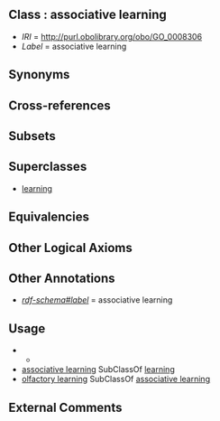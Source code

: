 
## Class : associative learning

 * *IRI* = http://purl.obolibrary.org/obo/GO_0008306
 * *Label* = associative learning

## Synonyms


## Cross-references


## Subsets


## Superclasses

 * [learning](../../GO/12/GO_0007612.md)

## Equivalencies


## Other Logical Axioms


## Other Annotations

 * *[rdf-schema#label](../../el/rdf-schema#label.md)* = associative learning

## Usage

 * -
 * [associative learning](../../GO/06/GO_0008306.md) SubClassOf [learning](../../GO/12/GO_0007612.md)
 * [olfactory learning](../../GO/55/GO_0008355.md) SubClassOf [associative learning](../../GO/06/GO_0008306.md)

## External Comments

